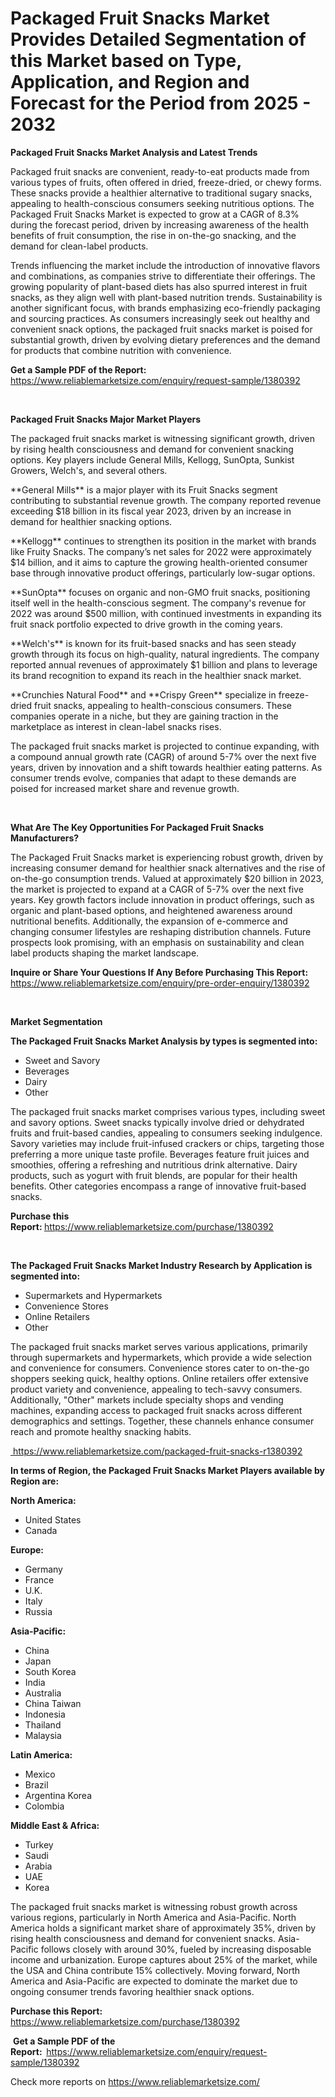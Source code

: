 <p><h1>Packaged Fruit Snacks Market Provides Detailed Segmentation of this Market based on Type, Application, and Region and Forecast for the Period from 2025 - 2032</h1></p><p><strong>Packaged Fruit Snacks Market Analysis and Latest Trends</strong></p>
<p><p>Packaged fruit snacks are convenient, ready-to-eat products made from various types of fruits, often offered in dried, freeze-dried, or chewy forms. These snacks provide a healthier alternative to traditional sugary snacks, appealing to health-conscious consumers seeking nutritious options. The Packaged Fruit Snacks Market is expected to grow at a CAGR of 8.3% during the forecast period, driven by increasing awareness of the health benefits of fruit consumption, the rise in on-the-go snacking, and the demand for clean-label products.</p><p>Trends influencing the market include the introduction of innovative flavors and combinations, as companies strive to differentiate their offerings. The growing popularity of plant-based diets has also spurred interest in fruit snacks, as they align well with plant-based nutrition trends. Sustainability is another significant focus, with brands emphasizing eco-friendly packaging and sourcing practices. As consumers increasingly seek out healthy and convenient snack options, the packaged fruit snacks market is poised for substantial growth, driven by evolving dietary preferences and the demand for products that combine nutrition with convenience.</p></p>
<p><strong>Get a Sample PDF of the Report:&nbsp;</strong> <a href="https://www.reliablemarketsize.com/enquiry/request-sample/1380392?utm_campaign=3172&utm_medium=2&utm_source=Github&utm_content=ia&utm_term=07042025&utm_id=packaged-fruit-snacks">https://www.reliablemarketsize.com/enquiry/request-sample/1380392</a></p>
<p>&nbsp;</p>
<p><strong>Packaged Fruit Snacks Major Market Players</strong></p>
<p><p>The packaged fruit snacks market is witnessing significant growth, driven by rising health consciousness and demand for convenient snacking options. Key players include General Mills, Kellogg, SunOpta, Sunkist Growers, Welch's, and several others.</p><p>**General Mills** is a major player with its Fruit Snacks segment contributing to substantial revenue growth. The company reported revenue exceeding $18 billion in its fiscal year 2023, driven by an increase in demand for healthier snacking options.</p><p>**Kellogg** continues to strengthen its position in the market with brands like Fruity Snacks. The company’s net sales for 2022 were approximately $14 billion, and it aims to capture the growing health-oriented consumer base through innovative product offerings, particularly low-sugar options.</p><p>**SunOpta** focuses on organic and non-GMO fruit snacks, positioning itself well in the health-conscious segment. The company's revenue for 2022 was around $500 million, with continued investments in expanding its fruit snack portfolio expected to drive growth in the coming years.</p><p>**Welch's** is known for its fruit-based snacks and has seen steady growth through its focus on high-quality, natural ingredients. The company reported annual revenues of approximately $1 billion and plans to leverage its brand recognition to expand its reach in the healthier snack market.</p><p>**Crunchies Natural Food** and **Crispy Green** specialize in freeze-dried fruit snacks, appealing to health-conscious consumers. These companies operate in a niche, but they are gaining traction in the marketplace as interest in clean-label snacks rises.</p><p>The packaged fruit snacks market is projected to continue expanding, with a compound annual growth rate (CAGR) of around 5-7% over the next five years, driven by innovation and a shift towards healthier eating patterns. As consumer trends evolve, companies that adapt to these demands are poised for increased market share and revenue growth.</p></p>
<p>&nbsp;</p>
<p><strong>What Are The Key Opportunities For Packaged Fruit Snacks Manufacturers?</strong></p>
<p><p>The Packaged Fruit Snacks market is experiencing robust growth, driven by increasing consumer demand for healthier snack alternatives and the rise of on-the-go consumption trends. Valued at approximately $20 billion in 2023, the market is projected to expand at a CAGR of 5-7% over the next five years. Key growth factors include innovation in product offerings, such as organic and plant-based options, and heightened awareness around nutritional benefits. Additionally, the expansion of e-commerce and changing consumer lifestyles are reshaping distribution channels. Future prospects look promising, with an emphasis on sustainability and clean label products shaping the market landscape.</p></p>
<p><strong>Inquire or Share Your Questions If Any Before Purchasing This Report:</strong> <a href="https://www.reliablemarketsize.com/enquiry/pre-order-enquiry/1380392?utm_campaign=3172&utm_medium=2&utm_source=Github&utm_content=ia&utm_term=07042025&utm_id=packaged-fruit-snacks">https://www.reliablemarketsize.com/enquiry/pre-order-enquiry/1380392</a></p>
<p>&nbsp;</p>
<p><strong>Market Segmentation</strong></p>
<p><strong>The Packaged Fruit Snacks Market Analysis by types is segmented into:</strong></p>
<p><ul><li>Sweet and Savory</li><li>Beverages</li><li>Dairy</li><li>Other</li></ul></p>
<p><p>The packaged fruit snacks market comprises various types, including sweet and savory options. Sweet snacks typically involve dried or dehydrated fruits and fruit-based candies, appealing to consumers seeking indulgence. Savory varieties may include fruit-infused crackers or chips, targeting those preferring a more unique taste profile. Beverages feature fruit juices and smoothies, offering a refreshing and nutritious drink alternative. Dairy products, such as yogurt with fruit blends, are popular for their health benefits. Other categories encompass a range of innovative fruit-based snacks.</p></p>
<p><strong>Purchase this Report:&nbsp;</strong><a href="https://www.reliablemarketsize.com/purchase/1380392?utm_campaign=3172&utm_medium=2&utm_source=Github&utm_content=ia&utm_term=07042025&utm_id=packaged-fruit-snacks">https://www.reliablemarketsize.com/purchase/1380392</a></p>
<p>&nbsp;</p>
<p><strong>The Packaged Fruit Snacks Market Industry Research by Application is segmented into:</strong></p>
<p><ul><li>Supermarkets and Hypermarkets</li><li>Convenience Stores</li><li>Online Retailers</li><li>Other</li></ul></p>
<p><p>The packaged fruit snacks market serves various applications, primarily through supermarkets and hypermarkets, which provide a wide selection and convenience for consumers. Convenience stores cater to on-the-go shoppers seeking quick, healthy options. Online retailers offer extensive product variety and convenience, appealing to tech-savvy consumers. Additionally, "Other" markets include specialty shops and vending machines, expanding access to packaged fruit snacks across different demographics and settings. Together, these channels enhance consumer reach and promote healthy snacking habits.</p></p>
<p><a href="https://www.reliablemarketsize.com/packaged-fruit-snacks-r1380392?utm_campaign=3172&utm_medium=2&utm_source=Github&utm_content=ia&utm_term=07042025&utm_id=packaged-fruit-snacks">&nbsp;https://www.reliablemarketsize.com/packaged-fruit-snacks-r1380392</a></p>
<p><strong>In terms of Region, the Packaged Fruit Snacks Market Players available by Region are:</strong></p>
<p>
    <p> <strong> North America: </strong>
        <ul>
            <li>United States</li>
            <li>Canada</li>
        </ul>
        </p> 
    <p> <strong> Europe: </strong>
        <ul>
            <li>Germany</li>
            <li>France</li>
            <li>U.K.</li>
            <li>Italy</li>
            <li>Russia</li>
        </ul>
        </p> 
    <p> <strong> Asia-Pacific: </strong>
        <ul>
            <li>China</li>
            <li>Japan</li>
            <li>South Korea</li>
            <li>India</li>
            <li>Australia</li>
            <li>China Taiwan</li>
            <li>Indonesia</li>
            <li>Thailand</li>
            <li>Malaysia</li>
        </ul>
        </p> 
    <p> <strong> Latin America: </strong>
        <ul>
            <li>Mexico</li>
            <li>Brazil</li>
            <li>Argentina Korea</li>
            <li>Colombia</li>
        </ul>
        </p> 
    <p> <strong> Middle East & Africa: </strong>
        <ul>
            <li>Turkey</li>
            <li>Saudi</li>
            <li>Arabia</li>
            <li>UAE</li>
            <li>Korea</li>
        </ul>
    </p>
    </p>
<p><p>The packaged fruit snacks market is witnessing robust growth across various regions, particularly in North America and Asia-Pacific. North America holds a significant market share of approximately 35%, driven by rising health consciousness and demand for convenient snacks. Asia-Pacific follows closely with around 30%, fueled by increasing disposable income and urbanization. Europe captures about 25% of the market, while the USA and China contribute 15% collectively. Moving forward, North America and Asia-Pacific are expected to dominate the market due to ongoing consumer trends favoring healthier snack options.</p></p>
<p><strong>Purchase this Report: </strong><a href="https://www.reliablemarketsize.com/purchase/1380392?utm_campaign=3172&utm_medium=2&utm_source=Github&utm_content=ia&utm_term=07042025&utm_id=packaged-fruit-snacks">https://www.reliablemarketsize.com/purchase/1380392</a></p>
<p>&nbsp;<strong>Get a Sample PDF of the Report:&nbsp;&nbsp;</strong><a href="https://www.reliablemarketsize.com/enquiry/request-sample/1380392?utm_campaign=3172&utm_medium=2&utm_source=Github&utm_content=ia&utm_term=07042025&utm_id=packaged-fruit-snacks">https://www.reliablemarketsize.com/enquiry/request-sample/1380392</a></p>
<p><strong></strong></p>
<p>Check more reports on <a href="https://www.reliablemarketsize.com/?utm_campaign=3172&utm_medium=2&utm_source=Github&utm_content=ia&utm_term=07042025&utm_id=packaged-fruit-snacks">https://www.reliablemarketsize.com/</a></p>